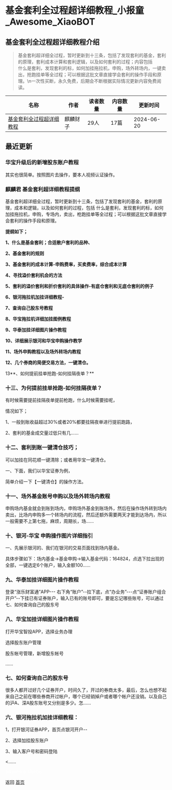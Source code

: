 # 基金套利全过程超详细教程_小报童_Awesome_XiaoBOT

## 基金套利全过程超详细教程介绍
> 基金套利超详细全过程，暂时更新到十三条，包括了发现套利的基金，套利的原理，套利成本计算和套利逻辑，以及如何套利的过程；内容包括  
什么是套利，发现套利的标，如何加挂拖拉机，申购，场外转场内，一键卖出，抢跑挂单等全过程；可以根据这批文章直接学会套利的操作手段和原理。\n一次性买断，永久免费，后期会不断根据实际情况更新内容免费阅读。  
  


|名称|作者|读者数量|内容数量|更新时间|
|---|---|---|---|---|
|[基金套利全过程超详细教程](https://xiaobot.net/p/B001?refer=0b133df9-27dc-423b-8101-639049001c13)|麒麟财子|29人|17篇|2024-06-20|

## 最近更新
### 华宝升级后的新增股东账户教程

其实也很简单。按照图片去操作，要本人视频认证操作。

### 麒麟君 基金套利超详细教程提纲

基金套利超详细全过程，暂时更新到十三条，包括了发现套利的基金，套利的原理，成本和逻辑，以及如何套利的过程，包括
什么是套利，发现套利的标，如何加挂拖拉机，申购，专场内，卖出，枪跑挂单等全过程；可以根据这批文章直接学会套利的操作手段和原理。

**提纲如下；**

**1、什么是基金套利；合适散户套利的品种、**

**2、基金套利的规则**

**3、基金套利的成本计算-申购费率，买卖费率，综合成本计算**

**4、寻找溢价套利机会的方法**

**5、套利的溢价套利和折价套利的具体操作-有底仓套利和无底仓套利的例子**

**6、银河拖拉机加挂详细教程-**

**7、查询自己股东号教程**

**8、华宝拖拉机详细加挂图例教程**

**9、华泰加挂详细图片操作教程**

**10、详细展示银河和华宝申购操作教学**

**11、场外申购教程以及场外转场内教程**

**12、几个券商的简便交易方法，一键清仓。**

13**、如何提前挂单抢跑-如何挂隔夜单？**

### 十三、为何提前挂单抢跑-如何挂隔夜单？

有时候需要提前挂隔夜单提前枪跑，什么时候需要挂呢，

情况如下；

1、一般到账收益超过30%或者20%都要挂隔夜单进行提前跑路，

2、套利的基金成交量过低只有几......

### 十二、套利到账一键清仓技巧；

可以加挂在同花顺一键清除；或者用华宝一键清仓。

一、下面，我们以华宝证券为例，

简单介绍一下【一键清仓】的操作方法。

### 十一、场外基金账号申购以及场外转场内教程

申购场内基金就会到账到场内，申购场外基金到账场外，然后在操作场外转到场内卖出，比场内申购多一个转场内的流程，然后还额外需要两天才能到达场内，所以一般需要不上第七拖，麻烦，周期长，场......

### 十、银河-华宝 申购操作图片详细指引

一、先展示银河的、我们在银河的交易页面找到场内基金。

具体步骤如下：场内基金→基金申购→输入基金代码：164824，点选下拉出现的全部，一键选定6个账户，输入金额100......

### 九、华泰加挂详细图片操作教程

登录“涨乐财富通”APP---
右下角“账户”--拉下底，点“办业务”---点“证券账户组合开户”--下挂已有证券账户，输入已有的账号即可，要是忘记哪些账号，可以通过七、如何查询自己的股东号

### 八、华宝加挂详细图片操作教程

打开华宝智投APP，选择业务办理

选择股东账户管理

股东帐号管理，新增股东帐号

......

### 七、如何查询自己的股东号

很多人都开过好几个证券开户，时间久了，开过的券商太多，最后，怎么也想不起来自己之前在哪些券商开过帐户，哪个已经销掉户或者哪个帐户还没销。以及自己的沪A、深A股东账号又分别是多少。怎......

### 六、银河拖拉机加挂详细教程：

1，打开银河证券APP，首页点银河开户--

2、选择加挂股东账户

3、输入客户号和密码登陆

<......


<a href="https://github.com/Reno9527/awesome-xiaobot" style="color: white; text-decoration: none;">awesome-xiaobot</a>

返回 [首页](../README.md)
